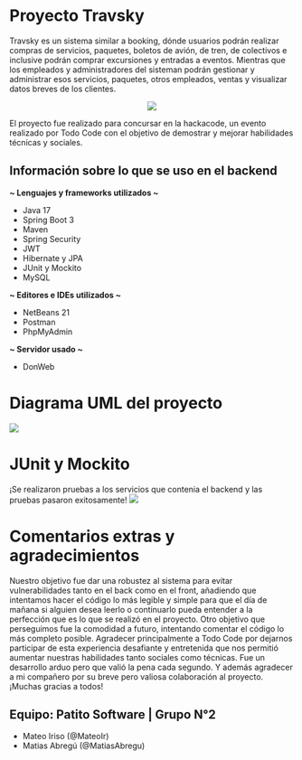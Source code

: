 # Proyecto Travsky

Travsky es un sistema similar a booking, dónde usuarios podrán realizar compras de servicios, paquetes, boletos de avión, de tren, de colectivos e inclusive podrán comprar excursiones y entradas a eventos. Mientras que los empleados y administradores del sisteman 
podrán gestionar y administrar esos servicios, paquetes, otros empleados, ventas y visualizar datos breves de los clientes.

<p align="center">
  <img src="https://i.imgur.com/xLhDQ3T.png"/>
</p>

El proyecto fue realizado para concursar en la hackacode, un evento realizado por Todo Code con el objetivo de demostrar y mejorar habilidades técnicas y sociales.  

## Información sobre lo que se uso en el backend

<b>~ Lenguajes y frameworks utilizados ~</b>
- Java 17 
- Spring Boot 3
- Maven
- Spring Security
- JWT
- Hibernate y JPA
- JUnit y Mockito
- MySQL

<b>~ Editores e IDEs utilizados ~</b>
- NetBeans 21
- Postman
- PhpMyAdmin

<b>~ Servidor usado ~</b>
- DonWeb

# Diagrama UML del proyecto
<img src="https://i.imgur.com/mvGRR79.jpg"/>

# JUnit y Mockito
¡Se realizaron pruebas a los servicios que contenia el backend y las pruebas pasaron exitosamente!
<img src="https://i.imgur.com/FF9lXGa.png"/>

# Comentarios extras y agradecimientos
Nuestro objetivo fue dar una robustez al sistema para evitar vulnerabilidades tanto en el back como en el front, añadiendo que intentamos hacer el código lo más legible y simple para que el día de mañana si alguien desea leerlo o continuarlo pueda
entender a la perfección que es lo que se realizó en el proyecto. Otro objetivo que perseguimos fue la comodidad a futuro, intentando comentar el código lo más completo posible.
Agradecer principalmente a Todo Code por dejarnos participar de esta experiencia desafiante y entretenida que nos permitió aumentar nuestras habilidades tanto sociales como técnicas. Fue un desarrollo arduo pero que valió la pena cada segundo.
Y además agradecer a mi compañero por su breve pero valiosa colaboración al proyecto. ¡Muchas gracias a todos!

## Equipo: Patito Software | Grupo N°2
  - Mateo Iriso (@MateoIr)
  - Matias Abregú (@MatiasAbregu)
